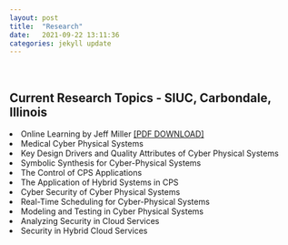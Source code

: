 ```yaml
---
layout: post
title:  "Research"
date:   2021-09-22 13:11:36
categories: jekyll update
---
```

<br>

Current Research Topics - SIUC, Carbondale, Illinois  
---
<li>Online Learning by Jeff Miller <a href="https://jmillersiu.github.io/assets/Miller_Online_Learning_pdf.pdf" download>[PDF DOWNLOAD]</a></li>
<li>Medical Cyber Physical Systems</li>
<li>Key Design Drivers and Quality Attributes of Cyber Physical Systems</li>
<li>Symbolic Synthesis for Cyber-Physical Systems</li>
<li>The Control of CPS Applications</li>
<li>The Application of Hybrid Systems in CPS</li>
<li>Cyber Security of Cyber Physical Systems</li>
<li>Real-Time Scheduling for Cyber-Physical Systems</li>
<li>Modeling and Testing in Cyber Physical Systems</li>
<li>Analyzing Security in Cloud Services</li>
<li>Security in Hybrid Cloud Services</li>
<br>
